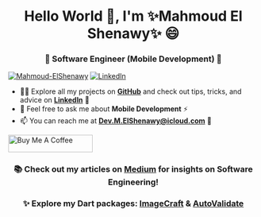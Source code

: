 <h1 align="center">Hello World 👋, I'm ✨Mahmoud El Shenawy✨ 😄</h1>
<h3 align="center">🌱 Software Engineer (Mobile Development) 🧐</h3>

<a href="https://github.com/Mahmoud-ElShenawy" target="_blank"><img src="https://komarev.com/ghpvc/?username=Mahmoud-ElShenawy&label=Profile%20views&color=0e75b6&style=flat" alt="Mahmoud-ElShenawy"></a>
<a href="https://www.linkedin.com/in/dev-mahmoud-elshenawy" target="_blank"><img src="https://img.shields.io/badge/LinkedIn-Mahmoud%20El%20Shenawy-blue" alt="LinkedIn"></a>

- 👨‍💻 Explore all my projects on **[GitHub](https://github.com/Mahmoud-ElShenawy)** and check out tips, tricks, and advice on **[LinkedIn](https://www.linkedin.com/in/dev-mahmoud-elshenawy)** 👯
- 💬 Feel free to ask me about **Mobile Development** ⚡
- 📫 You can reach me at **Dev.M.ElShenawy@icloud.com** 🔭

<a href="https://www.buymeacoffee.com/m.elshenawy" target="_blank"><img src="https://cdn.buymeacoffee.com/buttons/default-orange.png" alt="Buy Me A Coffee" height="35" width="170"> </a>

<h3 align="center">📚 Check out my articles on <a href="https://medium.com/@dev-mahmoud-elshenawy" target="_blank">Medium</a> for insights on Software Engineering!</h3>
<h3 align="center">✨ Explore my Dart packages: <a href="https://pub.dev/packages/image_craft" target="_blank">ImageCraft</a> & <a href="https://pub.dev/packages/auto_validate" target="_blank">AutoValidate</a></h3>
